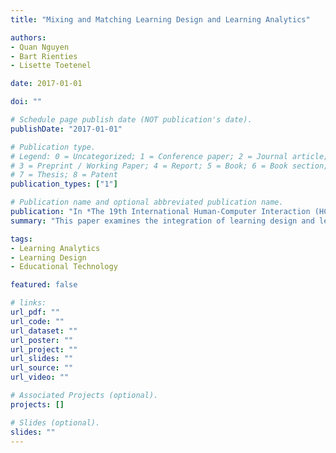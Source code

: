 ```yaml
---
title: "Mixing and Matching Learning Design and Learning Analytics"

authors:
- Quan Nguyen
- Bart Rienties
- Lisette Toetenel

date: 2017-01-01

doi: ""

# Schedule page publish date (NOT publication's date).
publishDate: "2017-01-01"

# Publication type.
# Legend: 0 = Uncategorized; 1 = Conference paper; 2 = Journal article;
# 3 = Preprint / Working Paper; 4 = Report; 5 = Book; 6 = Book section;
# 7 = Thesis; 8 = Patent
publication_types: ["1"]

# Publication name and optional abbreviated publication name.
publication: "In *The 19th International Human-Computer Interaction (HCII17), International Conference on Learning and Collaboration Technologies*, pp. 302-316."
summary: "This paper examines the integration of learning design and learning analytics to improve educational outcomes."

tags:
- Learning Analytics
- Learning Design
- Educational Technology

featured: false

# links:
url_pdf: ""
url_code: ""
url_dataset: ""
url_poster: ""
url_project: ""
url_slides: ""
url_source: ""
url_video: ""

# Associated Projects (optional).
projects: []

# Slides (optional).
slides: ""
---
```

